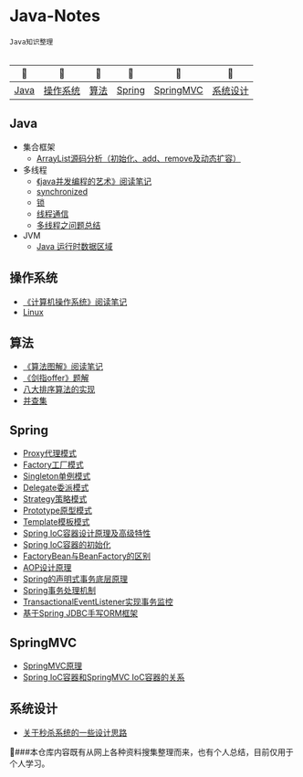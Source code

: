 
# Java-Notes
`Java知识整理` 
<br/>
<br/>

| 🌺 | 🌻| 🌴|🦋 |🍄|🍏
| ------------- |:-------------:|:-------------:|:-------------:|:-------------:|:-------------:|
|[Java](#Java) | [操作系统](#操作系统) |[算法](#算法) | [Spring](#Spring) |[SpringMVC](#SpringMVC) | [系统设计](#系统设计)

## Java
- 集合框架
  * [ArrayList源码分析（初始化、add、remove及动态扩容）](https://github.com/Mathilda11/Java-Notes/blob/master/MD/Collection/ArrayList%E9%83%A8%E5%88%86%E6%BA%90%E7%A0%81%E5%88%86%E6%9E%90%EF%BC%88%E5%88%9D%E5%A7%8B%E5%8C%96%E3%80%81add%E3%80%81remove%E5%8F%8A%E5%8A%A8%E6%80%81%E6%89%A9%E5%AE%B9%EF%BC%89.md)
- 多线程
  * [《java并发编程的艺术》阅读笔记](https://github.com/Mathilda11/Java-Notes/blob/master/MD/concurrent/%E3%80%8Ajava%E5%B9%B6%E5%8F%91%E7%BC%96%E7%A8%8B%E7%9A%84%E8%89%BA%E6%9C%AF%E3%80%8B%E9%98%85%E8%AF%BB%E7%AC%94%E8%AE%B0.md)
  * [synchronized](https://github.com/Mathilda11/Java-Notes/blob/master/MD/concurrent/synchronized.md)
  * [锁](https://github.com/Mathilda11/Java-Notes/blob/master/MD/concurrent/%E9%94%81.md)
  * [线程通信](https://github.com/Mathilda11/Java-Notes/blob/master/MD/concurrent/%E7%BA%BF%E7%A8%8B%E9%80%9A%E4%BF%A1.md)
  * [多线程之问题总结](https://github.com/Mathilda11/Java-Notes/blob/master/MD/concurrent/%E5%A4%9A%E7%BA%BF%E7%A8%8B%E4%B9%8B%E9%97%AE%E9%A2%98%E6%80%BB%E7%BB%93.md)
- JVM
  * [Java 运行时数据区域](https://github.com/Mathilda11/Java-Notes/blob/master/MD/JVM/Java%20%E8%BF%90%E8%A1%8C%E6%97%B6%E6%95%B0%E6%8D%AE%E5%8C%BA%E5%9F%9F.md)
## 操作系统
- [《计算机操作系统》阅读笔记](https://github.com/Mathilda11/Java-Notes/blob/master/MD/OS/%E3%80%8A%E8%AE%A1%E7%AE%97%E6%9C%BA%E6%93%8D%E4%BD%9C%E7%B3%BB%E7%BB%9F%E3%80%8B%E9%98%85%E8%AF%BB%E7%AC%94%E8%AE%B0.md)
- [Linux](https://github.com/Mathilda11/Java-Notes/blob/master/MD/OS/Linux.md)
## 算法
- [《算法图解》阅读笔记](https://github.com/Mathilda11/Java-Notes/blob/master/MD/algorithm/%E3%80%8A%E7%AE%97%E6%B3%95%E5%9B%BE%E8%A7%A3%E3%80%8B%E9%98%85%E8%AF%BB%E7%AC%94%E8%AE%B0.md)
- [《剑指offer》题解](https://github.com/Mathilda11/Algorithms)
- [八大排序算法的实现](https://github.com/Mathilda11/Algorithms/tree/master/sort) 
- [并查集](https://github.com/Mathilda11/Algorithms/tree/master/unionfind)


## Spring
- [Proxy代理模式](https://github.com/Mathilda11/Java-Notes/blob/master/MD/Spring/%E4%BB%A3%E7%90%86%E6%A8%A1%E5%BC%8F.md)
- [Factory工厂模式](https://github.com/Mathilda11/Java-Notes/blob/master/MD/Spring/%E5%B7%A5%E5%8E%82%E6%A8%A1%E5%BC%8F.md)
- [Singleton单例模式](https://github.com/Mathilda11/Java-Notes/blob/master/MD/Spring/%E5%8D%95%E4%BE%8B%E6%A8%A1%E5%BC%8F.md)
- [Delegate委派模式](https://github.com/Mathilda11/Java-Notes/blob/master/MD/Spring/%E5%A7%94%E6%B4%BE%E6%A8%A1%E5%BC%8F.md)
- [Strategy策略模式](https://github.com/Mathilda11/Java-Notes/blob/master/MD/Spring/%E7%AD%96%E7%95%A5%E6%A8%A1%E5%BC%8F.md)
- [Prototype原型模式](https://github.com/Mathilda11/Java-Notes/blob/master/MD/Spring/%E5%8E%9F%E5%9E%8B%E6%A8%A1%E5%BC%8F.md)
- [Template模板模式](https://github.com/Mathilda11/Java-Notes/blob/master/MD/Spring/%E6%A8%A1%E6%9D%BF%E6%A8%A1%E5%BC%8F.md)
- [Spring IoC容器设计原理及高级特性](https://github.com/Mathilda11/Java-Notes/blob/master/MD/Spring/Spring%20IoC%E5%AE%B9%E5%99%A8%E8%AE%BE%E8%AE%A1%E5%8E%9F%E7%90%86%E5%8F%8A%E9%AB%98%E7%BA%A7%E7%89%B9%E6%80%A7.md)
- [Spring IoC容器的初始化](https://github.com/Mathilda11/Java-Notes/blob/master/MD/Spring/Spring%20IoC%E5%AE%B9%E5%99%A8%E7%9A%84%E5%88%9D%E5%A7%8B%E5%8C%96.md)
- [FactoryBean与BeanFactory的区别](https://github.com/Mathilda11/Java-Notes/blob/master/MD/Spring/FactoryBean%E4%B8%8EBeanFactory%E7%9A%84%E5%8C%BA%E5%88%AB.md)
- [AOP设计原理](https://github.com/Mathilda11/Java-Notes/blob/master/MD/Spring/AOP%E8%AE%BE%E8%AE%A1%E5%8E%9F%E7%90%86.md)
- [Spring的声明式事务底层原理](https://github.com/Mathilda11/Java-Notes/blob/master/MD/Spring/Spring%E7%9A%84%E5%A3%B0%E6%98%8E%E5%BC%8F%E4%BA%8B%E5%8A%A1%E5%BA%95%E5%B1%82%E5%8E%9F%E7%90%86.md)
- [Spring事务处理机制](https://github.com/Mathilda11/Java-Notes/blob/master/MD/Spring/Spring%E4%BA%8B%E5%8A%A1%E5%A4%84%E7%90%86%E6%9C%BA%E5%88%B6.md)
- [TransactionalEventListener实现事务监控](https://github.com/Mathilda11/Java-Notes/blob/master/MD/Spring/TransactionalEventListener%E5%AE%9E%E7%8E%B0%E4%BA%8B%E5%8A%A1%E7%9B%91%E6%8E%A7.md)
- [基于Spring JDBC手写ORM框架](https://github.com/Mathilda11/Java-Notes/blob/master/MD/Spring/%E5%9F%BA%E4%BA%8ESpring%20JDBC%E6%89%8B%E5%86%99ORM%E6%A1%86%E6%9E%B6.md)

## SpringMVC
- [SpringMVC原理](https://github.com/Mathilda11/Java-Notes/blob/master/MD/SpringMVC/SpringMVC%E5%8E%9F%E7%90%86.md)
- [Spring IoC容器和SpringMVC IoC容器的关系](https://github.com/Mathilda11/Java-Notes/blob/master/MD/SpringMVC/Spring%20IoC%E5%AE%B9%E5%99%A8%E5%92%8CSpringMVC%20IoC%E5%AE%B9%E5%99%A8%E7%9A%84%E5%85%B3%E7%B3%BB.md)

## 系统设计
- [关于秒杀系统的一些设计思路](https://github.com/Mathilda11/Java-Notes/blob/master/MD/SystemDesign/%E5%85%B3%E4%BA%8E%E7%A7%92%E6%9D%80%E7%B3%BB%E7%BB%9F%E7%9A%84%E4%B8%80%E4%BA%9B%E8%AE%BE%E8%AE%A1%E6%80%9D%E8%B7%AF.md)

💬###本仓库内容既有从网上各种资料搜集整理而来，也有个人总结，目前仅用于个人学习。
